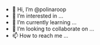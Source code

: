 - 👋 Hi, I’m @polinaroop
- 👀 I’m interested in ...
- 🌱 I’m currently learning ...
- 💞️ I’m looking to collaborate on ...
- 📫 How to reach me ...

<!---
polinaroop/polinaroop is a ✨ special ✨ repository because its `README.md` (this file) appears on your GitHub profile.
You can click the Preview link to take a look at your changes.
--->
